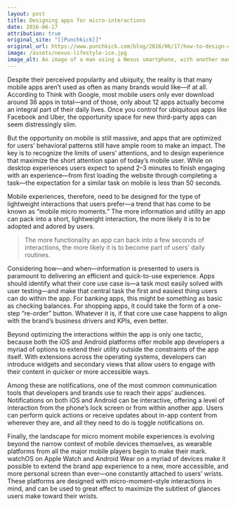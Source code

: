 ```yaml
---
layout: post
title: Designing apps for micro-interactions
date: 2016-06-17
attribution: true
original_site: "[[Punchkick]]"
original_url: https://www.punchkick.com/blog/2016/06/17/how-to-design-apps-for-micro-interactions
image: /assets/nexus-lifestyle-ice.jpg
image_alt: An image of a man using a Nexus smartphone, with another man creating an ice sculpture behind him for some reason, out of focus.
---
```

Despite their perceived popularity and ubiquity, the reality is that many mobile apps aren’t used as often as many brands would like—if at all. According to Think with Google, most mobile users only ever download around 36 apps in total—and of those, only about 12 apps actually become an integral part of their daily lives. Once you control for ubiquitous apps like Facebook and Uber, the opportunity space for new third-party apps can seem distressingly slim.

But the opportunity on mobile is still massive, and apps that are optimized for users’ behavioral patterns still have ample room to make an impact. The key is to recognize the limits of users’ attentions, and to design experience that maximize the short attention span of today’s mobile user. While on desktop experiences users expect to spend 2–3 minutes to finish engaging with an experience—from first loading the website through completing a task—the expectation for a similar task on mobile is less than 50 seconds.

Mobile experiences, therefore, need to be designed for the type of lightweight interactions that users prefer—a trend that has come to be known as “mobile micro moments.” The more information and utility an app can pack into a short, lightweight interaction, the more likely it is to be adopted and adored by users.

> The more functionality an app can back into a few seconds of interactions, the more likely it is to become part of users’ daily routines.

Considering how—and when—information is presented to users is paramount to delivering an efficient and quick-to-use experience. Apps should identify what their core use case is—a task most easily solved with user testing—and make that central task the first and easiest thing users can do within the app. For banking apps, this might be something as basic as checking balances. For shopping apps, it could take the form of a one-step “re-order” button. Whatever it is, if that core use case happens to align with the brand’s business drivers and KPIs, even better.

Beyond optimizing the interactions within the app is only one tactic, because both the iOS and Android platforms offer mobile app developers a myriad of options to extend their utility outside the constraints of the app itself. With extensions across the operating systems, developers can introduce widgets and secondary views that allow users to engage with their content in quicker or more accessible ways.

Among these are notifications, one of the most common communication tools that developers and brands use to reach their apps’ audiences. Notifications on both iOS and Android can be interactive, offering a level of interaction from the phone’s lock screen or from within another app. Users can perform quick actions or receive updates about in-app content from wherever they are, and all they need to do is toggle notifications on.

Finally, the landscape for micro moment mobile experiences is evolving beyond the narrow context of mobile devices themselves, as wearable platforms from all the major mobile players begin to make their mark. watchOS on Apple Watch and Android Wear on a myriad of devices make it possible to extend the brand app experience to a new, more accessible, and more personal screen than ever—one constantly attached to users’ wrists. These platforms are designed with micro-moment–style interactions in mind, and can be used to great effect to maximize the subtlest of glances users make toward their wrists.